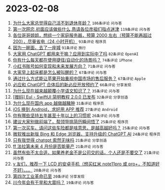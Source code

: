 # 2023-02-08

1. [为什么大家总觉得自己活不到退休年龄？](https://www.v2ex.com/t/914182) `186条评论` `问与答`
1. [第一次网恋,初面应该做些什么,恳请各位彦祖们指点迷津](https://www.v2ex.com/t/914216) `119条评论` `问与答`
1. [各位哥哥姐姐，想组一个家庭服务器，预算 2000 左右（预算不能再超过 200），尽量省电（24 小时开机）](https://www.v2ex.com/t/914204) `93条评论` `程序员`
1. [因为一碗面，去了一座城](https://www.v2ex.com/t/914130) `91条评论` `旅行`
1. [大家用 ChatGPT 都用来干嘛？应用到实际中了吗](https://www.v2ex.com/t/914138) `82条评论` `OpenAI`
1. [你有什么每天都在使用捷径/自动化的场景吗？](https://www.v2ex.com/t/914186) `74条评论` `iPhone`
1. [小红书账号如何变现和未来发展方向？](https://www.v2ex.com/t/914285) `71条评论` `问与答`
1. [大家早上起床都是怎么被叫醒的？](https://www.v2ex.com/t/914257) `67条评论` `问与答`
1. [通过什么方式能让苹果开始重视中国市场的售后服务？](https://www.v2ex.com/t/914286) `67条评论` `Apple`
1. [必应和 ChatGPT 合体后的新必应开放预约了](https://www.v2ex.com/t/914134) `66条评论` `分享发现`
1. [为什么现在越来越颠覆小学语文知识了？](https://www.v2ex.com/t/914383) `35条评论` `问与答`
1. [[赠码] Eul - SwiftUI 简明教程 2.0.0 已发布](https://www.v2ex.com/t/914180) `32条评论` `分享创造`
1. [为什么现在国内 app 越做越臃肿](https://www.v2ex.com/t/914353) `31条评论` `程序员`
1. [iOS 换到 Android，求好用 APP 推荐](https://www.v2ex.com/t/914328) `27条评论` `Android`
1. [你有哪些坚持五年甚至十年以上的习惯呢](https://www.v2ex.com/t/914312) `26条评论` `问与答`
1. [建议大家别做前端了，帮领导挑简历瞬间悟了](https://www.v2ex.com/t/914395) `25条评论` `程序员`
1. [第一次买车，请问这些车险都是啥意思，是越高越好吗？](https://www.v2ex.com/t/914252) `25条评论` `问与答`
1. [微软推出新版 Bing 和 Edge 浏览器，支持升级的 ChatGPT AI](https://www.v2ex.com/t/914137) `24条评论` `程序员`
1. [只有我觉得 chatgpt 索然无味吗](https://www.v2ex.com/t/914410) `21条评论` `分享创造`
1. [ff 法拉第未来 4 月份是否能量产](https://www.v2ex.com/t/914190) `21条评论` `问与答`
1. [虽然有些不太合适，如果养老金不是公司交的话，个人还是不要交了](https://www.v2ex.com/t/914165) `21条评论` `问与答`
1. [v 友们，推荐一下 LCD 的安卓手机（想买红米 note11pro 或 pro+，不知道好不好）。。。](https://www.v2ex.com/t/914364) `20条评论` `问与答`
1. [第四次工业革命已至](https://www.v2ex.com/t/914273) `20条评论` `分享发现`
1. [川今年会有干旱和大震吗？](https://www.v2ex.com/t/914144) `19条评论` `问与答`
